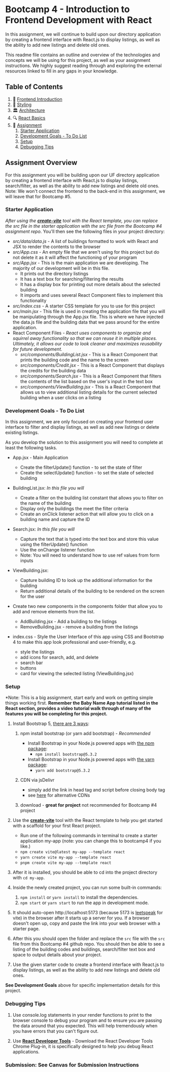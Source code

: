 
# Bootcamp 4 - Introduction to Frontend Development with React

In this assignment, we will continue to build upon our directory application by creating a frontend interface with React.js to display listings, as well as the ability to add new listings and delete old ones.

This readme file contains an outline and overview of the technologies and concepts we will be using for this project, as well as your assignment instructions. We highly suggest reading through and exploring the external resources linked to fill in any gaps in your knowledge.

## Table of Contents

1. 🙈 [Frontend Introduction](docs/introduction.md)
2. 🎨 [Styling](docs/styling.md)
3. 🏛️ [Architecture](docs/architecture.md)
4. 🔍 [React Basics](docs/react-basics.md)
5. 📝 [Assignment](#assignment-overview)
   1. [Starter Application](#starter-application)
   2. [Development Goals - To Do List](#development-goals---to-do-list)
   3. [Setup](#setup)
   4. [Debugging Tips](#debugging-tips)

## Assignment Overview

For this assignment you will be building upon our UF directory application by creating a frontend interface with React.js to display listings, search/filter, as well as the ability to add new listings and delete old ones. Note: We won't connect the frontend to the back-end in this assignment, we will leave that for Bootcamp #5.

### Starter Application

*After using the [**create-vite**](https://vitejs.dev/guide/#scaffolding-your-first-vite-project) tool with the React template, you can replace the src file in the starter application with the src file from the Bootcamp #4 assignment repo*. You'll then see the following files in your project directory:

- *src/data/data.js* - A list of buildings formatted to work with React and JSX to render the contents to the browser
- *src/App.css* - An empty file that we aren't using for this project but do not delete it as it will affect the functioning of your program
- *src/App.jsx* - This is the main application we are developing. The majority of our development will be in this file.
  - It prints out the directory listings
  - It has a text box for searching/filtering the results
  - It has a display box for printing out more details about the selected building
  - It imports and uses several React Component files to implement this functionality
- *src/index.css* - A starter CSS template for you to use for this project
- *src/main.jsx* - This file is used in creating the application file that you will be manipulating through the App.jsx file. This is where we have injected the data.js file and the building data that we pass around for the entire application.
- React Component Files - *React uses components to organize and squirrel away functionality so that we can reuse it in multiple places. Ultimately, it allows our code to look cleaner and maximizes reusability for future development.*
  - *src/components/BuildingList.jsx* - This is a React Component that prints the building code and the name to the screen
  - *src/components/Credit.jsx* - This is a React Component that displays the credits for the building data
  - *src/components/Search.jsx*  - This is a React Component that filters the contents of the list based on the user's input in the text box
  - *src/components/ViewBuilding.jsx* - This is a React Component that allows us to view additional listing details for the current selected building when a user clicks on a listing

### Development Goals - To Do List

In this assignment, we are only focused on creating your frontend user interface to filter and display listings, as well as add new listings or delete existing listings.

As you develop the solution to this assignment you will need to complete at least the following tasks.  

- App.jsx - Main Application
  - Create the filterUpdate() function - to set the state of filter
  - Create the selectUpdate() function - to set the state of selected building

- BuildingList.jsx: *In this file you will*
  - Create a filter on the building list constant that allows you to filter on the name of the building
  - Display only the buildings the meet the filter criteria
  - Create an onClick listener action that will allow you to click on a building name and capture the ID

- Search.jsx: *In this file you will*
  - Capture the text that is typed into the text box and store this value using the filterUpdate() function
  - Use the onChange listener function
  - Note: You will need to understand how to use ref values from form inputs

- ViewBuilding.jsx:
  - Capture building ID to look up the additional information for the building
  - Return additional details of the building to be rendered on the screen for the user

- Create two new components in the components folder that allow you to add and remove elements from the list.
  - AddBuilding.jsx - Add a building to the listings
  - RemoveBuilding.jsx - remove a building from the listings

- index.css - Style the User Interface of this app using CSS and Bootstrap 4 to make this app look professional and user-friendly, e.g.
  - style the listings
  - add icons for search, add, and delete
  - search bar
  - buttons
  - card for viewing the selected listing (ViewBuilding.jsx)

### Setup

*Note: This is a big assignment, start early and work on getting simple things working first. **Remember the Baby Name App tutorial listed in the React section, provides a video tutorial walk through of many of the features you will be completing for this project.**

1. Install Bootstrap 5, [there are 3  ways](https://getbootstrap.com/docs/5.3/getting-started/download/):
   1. npm install bootstrap (or yarn add bootstrap) - *Recommended*
      - Install Bootstrap in your Node.js powered apps with [the npm package](https://www.npmjs.com/package/bootstrap):
        - `npm install bootstrap@5.3.2`
      - Install Bootstrap in your Node.js powered apps with [the yarn package](https://classic.yarnpkg.com/en/package/bootstrap):
        - `yarn add bootstrap@5.3.2`
      
   2. CDN via jsDelivr
       - simply add the link in head tag and script before closing body tag
       - see [here](https://getbootstrap.com/docs/5.3/getting-started/download/#alternative-cdns) for alternative CDNs

   3. download - **great for project** not recommended for Bootcamp #4 project

2. Use the [**create-vite**](https://vitejs.dev/guide/#scaffolding-your-first-vite-project) tool with the React template to help you get started with a scaffold for your first React project.
   - Run one of the following commands in terminal to create a starter application my-app (note: you can change this to bootcamp4 if you like.)
   - `npm create vite@latest my-app --template react`
   - `yarn create vite my-app --template react`
   - `pnpm create vite my-app --template react`

3. After it is installed, you should be able to cd into the project directory with `cd my-app`.

4. Inside the newly created project, you can run some built-in commands:
   1. `npm install` or `yarn install` to install the dependencies.
   2. `npm start` or `yarn start` to run the app in development mode.

5. It should auto-open http://localhost:5173 (because 5173 is [leetspeak](https://en.wikipedia.org/wiki/Leet#:~:text=Leet%20(or%20%221337%22),via%20reflection%20or%20other%20resemblance.) for vite) in the browser after it starts up a server for you. If a browser doesn't open up, copy and paste the link into your web browser with a starter page.

6. After this you should open the folder and replace the `src` file with the `src` file from this Bootcamp #4 github repo. You should then be able to see a listing of the building codes and buildings, search/filter text box and space to output details about your project.

7. Use the given starter code to create a frontend interface with React.js to display listings, as well as the ability to add new listings and delete old ones.

**See Development Goals** above for specific implementation details for this project.

### Debugging Tips

1. Use console.log statements in your render functions to print to the browser console to debug your program and to ensure you are passing the data around that you expected. This will help tremendously when you have errors that you can't figure out.

2. Use [**React Developer Tools**](https://react.dev/learn/react-developer-tools) - Download the React Developer Tools Chrome Plug-in, it is specifically designed to help you debug React applications.

### Submission: See Canvas for Submission Instructions
